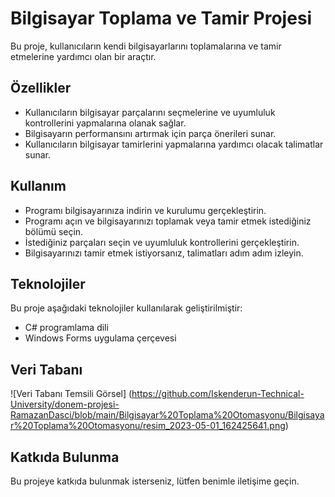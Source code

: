 # Bilgisayar Toplama ve Tamir Projesi

Bu proje, kullanıcıların kendi bilgisayarlarını toplamalarına ve tamir etmelerine yardımcı olan bir araçtır. 

## Özellikler

- Kullanıcıların bilgisayar parçalarını seçmelerine ve uyumluluk kontrollerini yapmalarına olanak sağlar.
- Bilgisayarın performansını artırmak için parça önerileri sunar.
- Kullanıcıların bilgisayar tamirlerini yapmalarına yardımcı olacak talimatlar sunar.

## Kullanım

- Programı bilgisayarınıza indirin ve kurulumu gerçekleştirin.
- Programı açın ve bilgisayarınızı toplamak veya tamir etmek istediğiniz bölümü seçin.
- İstediğiniz parçaları seçin ve uyumluluk kontrollerini gerçekleştirin.
- Bilgisayarınızı tamir etmek istiyorsanız, talimatları adım adım izleyin.

## Teknolojiler

Bu proje aşağıdaki teknolojiler kullanılarak geliştirilmiştir:

- C# programlama dili
- Windows Forms uygulama çerçevesi

## Veri Tabanı
![Veri Tabanı Temsili Görsel] (https://github.com/Iskenderun-Technical-University/donem-projesi-RamazanDasci/blob/main/Bilgisayar%20Toplama%20Otomasyonu/Bilgisayar%20Toplama%20Otomasyonu/resim_2023-05-01_162425641.png)

## Katkıda Bulunma

Bu projeye katkıda bulunmak isterseniz, lütfen benimle iletişime geçin.

